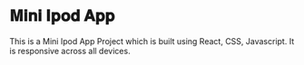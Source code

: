 # 𝐌𝐢𝐧𝐢 𝐈𝐩𝐨𝐝 𝐀𝐩𝐩

This is a Mini Ipod App Project which is built using React, CSS, Javascript. It is responsive across all devices.


